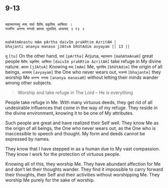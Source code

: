 ## 9-13


```shloka-sa

महात्मानस्तु माम् पार्थ दैवीम् प्रकृतिम् आश्रिताः ।
भजन्ति अनन्य मनसो ज्ञात्वा भूतादिम् अव्ययम् ॥ १३ ॥

```
```shloka-sa-hk

mahAtmAnastu mAm pArtha daivIm prakRtim AzritAH |
bhajanti ananya manaso jJAtvA bhUtAdim avyayam || 13 ||

```
`तु` `[tu]` On the other hand, `पार्थ` `[pArtha]` Arjuna, `महात्मानः` `[mahAtmAnaH]` great people `दैवीम् प्रकृतिम् आश्रिताः` `[daivIm prakRtim AzritAH]` take refuge in My divine nature. `ज्ञात्वा` `[jJAtvA]` Knowing `माम्` `[mAm]` Me, `भूतादिम्` `[bhUtAdim]` the origin of all beings, `अव्ययम्` `[avyayam]` the One who never wears out, `भजन्ते` `[bhajante]` they worship Me `अनन्य मनसः` `[ananya manasaH]` without letting their minds wander among other subjects.


<a name='applnote_148'></a>
> Worship and take refuge in The Lord – He is everything



People take refuge in Me. With many virtuous deeds, they get rid of all undesirable influences that come in the way of my refuge. They reside in the divine environment, knowing it to be one of My attributes. 

Such people are great and have realized their Self well. They know Me as the origin of all beings, the One who never wears out, as the One who is inaccessible to speech and thought. My form and deeds cannot be expressed by names. 

They know that I have stepped in as a human due to My vast compassion. They know I work for the protection of virtuous people. 

Knowing all of this, they worship Me. They have abundant affection for Me and don’t let their thoughts wander. They find it impossible to carry forward their thoughts, their Self and their activities without worshipping Me. They worship Me purely for the sake of worship.



